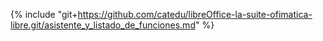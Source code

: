 {% include "git+https://github.com/catedu/libreOffice-la-suite-ofimatica-libre.git/asistente_y_listado_de_funciones.md" %}